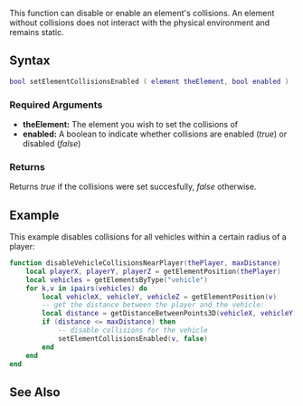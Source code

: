 This function can disable or enable an element's collisions. An element without collisions does not interact with the physical environment and remains static.

Syntax
------

``` lua
bool setElementCollisionsEnabled ( element theElement, bool enabled ) 
```

### Required Arguments

-   **theElement:** The element you wish to set the collisions of
-   **enabled:** A boolean to indicate whether collisions are enabled (*true*) or disabled (*false*)

### Returns

Returns *true* if the collisions were set succesfully, *false* otherwise.

Example
-------

This example disables collisions for all vehicles within a certain radius of a player:

``` lua
function disableVehicleCollisionsNearPlayer(thePlayer, maxDistance)
    local playerX, playerY, playerZ = getElementPosition(thePlayer)
    local vehicles = getElementsByType("vehicle")
    for k,v in ipairs(vehicles) do
        local vehicleX, vehicleY, vehicleZ = getElementPosition(v)
        -- get the distance between the player and the vehicle:
        local distance = getDistanceBetweenPoints3D(vehicleX, vehicleY, vehicleZ, playerX, playerY, playerZ)
        if (distance <= maxDistance) then
            -- disable collisions for the vehicle
            setElementCollisionsEnabled(v, false)
        end
    end
end
```

See Also
--------
